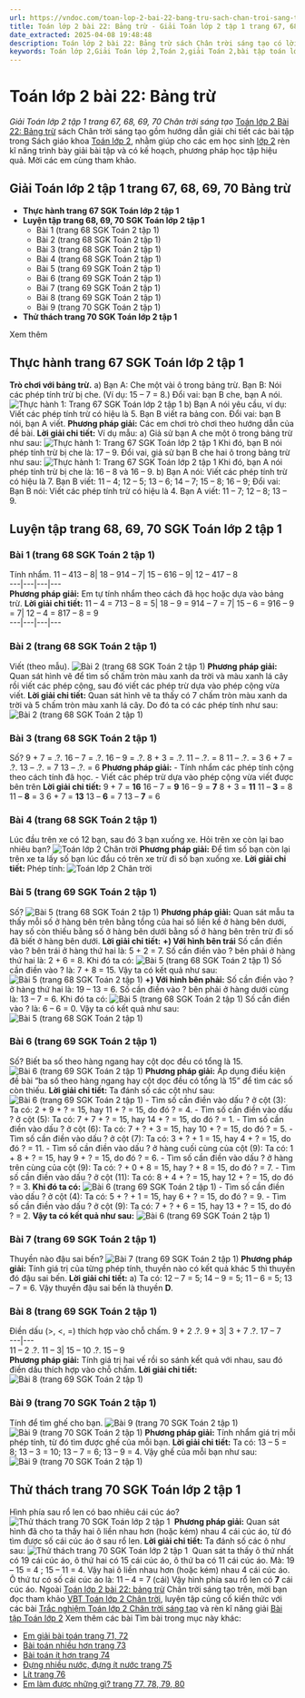 ```yaml
---
url: https://vndoc.com/toan-lop-2-bai-22-bang-tru-sach-chan-troi-sang-tao-247519
title: Toán lớp 2 bài 22: Bảng trừ - Giải Toán lớp 2 tập 1 trang 67, 68, 69, 70 Chân trời sáng tạo - VnDoc.com
date_extracted: 2025-04-08 19:48:48
description: Toán lớp 2 bài 22: Bảng trừ sách Chân trời sáng tạo có lời giải chi tiết giúp các em học tốt môn Toán 2. Mời các em học sinh cùng tham khảo chi tiết.
keywords: Toán lớp 2,Giải Toán lớp 2,Toán 2,giải Toán 2,bài tập toán lớp 2,toan lop 2,toán lớp 2 tập 1,toán lớp 2 tập 2,toán 2 tập 1,toán 2 tập 2,học toán lớp 2,toán lớp 2 sách Chân trời,toán lớp 2 chân trời sáng tạo,Sách giáo khoa lớp 2 Chân trời sáng tạo,giải toán lớp 2 chân trời sáng tạo bài 21,Toán lớp 2 trang 67 chân trời sáng tạo
---
```


# Toán lớp 2 bài 22: Bảng trừ
 _Giải Toán lớp 2 tập 1 trang 67, 68, 69, 70 Chân trời sáng tạo_
[Toán lớp 2 Bài 22: Bảng trừ](<https://vndoc.com/toan-lop-2-bai-22-bang-tru-sach-chan-troi-sang-tao-247519>) sách Chân trời sáng tạo gồm hướng dẫn giải chi tiết các bài tập trong Sách giáo khoa [Toán lớp 2](<https://vndoc.com/toan-lop2> "Toán lớp 2"), nhằm giúp cho các em học sinh [lớp 2](<https://vndoc.com/tai-lieu-hoc-tap-lop2>) rèn kĩ năng trình bày giải bài tập và có kế hoạch, phương pháp học tập hiệu quả. Mời các em cùng tham khảo.
## **Giải Toán lớp 2 tập 1 trang 67, 68, 69, 70 Bảng trừ**
  * **Thực hành trang 67 SGK Toán lớp 2 tập 1**
  * **Luyện tập trang 68, 69, 70 SGK Toán lớp 2 tập 1**
    * Bài 1 \(trang 68 SGK Toán 2 tập 1\)
    * Bài 2 \(trang 68 SGK Toán 2 tập 1\)
    * Bài 3 \(trang 68 SGK Toán 2 tập 1\)
    * Bài 4 \(trang 68 SGK Toán 2 tập 1\)
    * Bài 5 \(trang 69 SGK Toán 2 tập 1\)
    * Bài 6 \(trang 69 SGK Toán 2 tập 1\)
    * Bài 7 \(trang 69 SGK Toán 2 tập 1\)
    * Bài 8 \(trang 69 SGK Toán 2 tập 1\)
    * Bài 9 \(trang 70 SGK Toán 2 tập 1\)
  * **Thử thách trang 70 SGK Toán lớp 2 tập 1**

Xem thêm
## **Thực hành trang 67 SGK Toán lớp 2 tập 1**
**Trò chơi với bảng trừ.**
a\) Bạn A: Che một vài ô trong bảng trừ.
Bạn B: Nói các phép tính trừ bị che.
\(Ví dụ: 15 – 7 = 8.\)
Đổi vai: bạn B che, bạn A nói.
![Thực hành 1: Trang 67 SGK Toán lớp 2 tập 1](https://i.vdoc.vn/data/image/2021/10/29/toan-lop-2-ct-1.jpg)
b\) Bạn A nói yêu cầu, ví dụ:
Viết các phép tính trừ có hiệu là 5.
Bạn B viết ra bảng con.
Đổi vai: bạn B nói, bạn A viết.
**Phương pháp giải:**
Các em chơi trò chơi theo hướng dẫn của đề bài.
**Lời giải chi tiết:**
Ví dụ mẫu:
a\) Giả sử bạn A che một ô trong bảng trừ như sau:
![Thực hành 1: Trang 67 SGK Toán lớp 2 tập 1](https://i.vdoc.vn/data/image/2021/10/29/toan-lop-2-ct-2.jpg)
Khi đó, bạn B nói phép tính trừ bị che là: 17 – 9.
Đổi vai, giả sử bạn B che hai ô trong bảng trừ như sau:
![Thực hành 1: Trang 67 SGK Toán lớp 2 tập 1](https://i.vdoc.vn/data/image/2021/10/29/toan-lop-2-ct-3.jpg)
Khi đó, bạn A nói phép tính trừ bị che là: 16 – 8 và 16 – 9.
b\) Bạn A nói: Viết các phép tính trừ có hiệu là 7.
Bạn B viết: 11 – 4; 12 – 5; 13 – 6; 14 – 7; 15 – 8; 16 – 9;
Đổi vai:
Bạn B nói: Viết các phép tính trừ có hiệu là 4.
Bạn A viết: 11 – 7; 12 – 8; 13 – 9.
## **Luyện tập trang 68, 69, 70 SGK Toán lớp 2 tập 1**
### Bài 1 \(trang 68 SGK Toán 2 tập 1\)
Tính nhẩm.
11 – 413 – 8| 18 – 914 – 7| 15 – 616 – 9| 12 – 417 – 8  
---|---|---|---  
**Phương pháp giải:**
Em tự tính nhẩm theo cách đã học hoặc dựa vào bảng trừ.
**Lời giải chi tiết:**
11 – 4 = 713 – 8 = 5| 18 – 9 = 914 – 7 = 7| 15 – 6 = 916 – 9 = 7| 12 – 4 = 817 – 8 = 9  
---|---|---|---  
### Bài 2 \(trang 68 SGK Toán 2 tập 1\)
Viết \(theo mẫu\).
![Bài 2 \(trang 68 SGK Toán 2 tập 1\)](https://i.vdoc.vn/data/image/2021/10/29/toan-lop-2-ct-4.jpg)
**Phương pháp giải:**
Quan sát hình vẽ để tìm số chấm tròn màu xanh da trời và màu xanh lá cây rồi viết các phép cộng, sau đó viết các phép trừ dựa vào phép cộng vừa viết.
**Lời giải chi tiết:**
Quan sát hình vẽ ta thấy có 7 chấm tròn màu xanh da trời và 5 chấm tròn màu xanh lá cây.
Do đó ta có các phép tính như sau:
![Bài 2 \(trang 68 SGK Toán 2 tập 1\)](https://i.vdoc.vn/data/image/2021/10/29/toan-lop-2-ct-5.jpg)
### Bài 3 \(trang 68 SGK Toán 2 tập 1\)
Số?
9 + 7 = .?.
16 – 7 = .?.
16 – 9 = .?.
8 + 3 = .?.
11 – .?. = 8
11 – .?. = 3
6 + 7 = .?.
13 – .?. = 7
13 – .?. = 6
**Phương pháp giải:**
\- Tính nhẩm các phép tính cộng theo cách tính đã học.
\- Viết các phép trừ dựa vào phép cộng vừa viết được bên trên
**Lời giải chi tiết:**
9 + 7 = **16**
16 – 7 = **9**
16 – 9 = **7**
8 + 3 = **11**
11 – **3** = 8
11 – **8** = 3
6 + 7 = **13**
13 – **6** = 7
13 – **7** = 6
### Bài 4 \(trang 68 SGK Toán 2 tập 1\)
Lúc đầu trên xe có 12 bạn, sau đó 3 bạn xuống xe. Hỏi trên xe còn lại bao nhiêu bạn?
![Toán lớp 2 Chân trời](https://i.vdoc.vn/data/image/2021/10/29/toan-lop-2-ct-6.jpg)
**Phương pháp giải:**
Để tìm số bạn còn lại trên xe ta lấy số bạn lúc đầu có trên xe trừ đi số bạn xuống xe.
**Lời giải chi tiết:**
Phép tính:
![Toán lớp 2 Chân trời](https://i.vdoc.vn/data/image/2021/10/29/toan-lop-2-ct-7.jpg)
### Bài 5 \(trang 69 SGK Toán 2 tập 1\)
Số?
![Bài 5 \(trang 68 SGK Toán 2 tập 1\)](https://i.vdoc.vn/data/image/2021/10/29/toan-lop-2-ct-9.jpg)
**Phương pháp giải:**
Quan sát mẫu ta thấy mỗi số ở hàng bên trên bằng tổng của hai số liền kề ở hàng bên dưới, hay số còn thiếu bằng số ở hàng bên dưới bằng số ở hàng bên trên trừ đi số đã biết ở hàng bên dưới.
**Lời giải chi tiết:**
**+\) Với hình bên trái**
Số cần điền vào ? bên trái ở hàng thứ hai là: 5 + 2 = 7.
Số cần điền vào ? bên phải ở hàng thứ hai là: 2 + 6 = 8.
Khi đó ta có:
![Bài 5 \(trang 68 SGK Toán 2 tập 1\)](https://i.vdoc.vn/data/image/2021/10/29/toan-lop-2-ct-10.jpg)
Số cần điền vào ? là: 7 + 8 = 15.
Vậy ta có kết quả như sau:
![Bài 5 \(trang 68 SGK Toán 2 tập 1\)](https://i.vdoc.vn/data/image/2021/10/29/toan-lop-2-ct-11.jpg)
**+\) Với hình bên phải:**
Số cần điền vào ? ở hàng thứ hai là: 19 – 13 = 6.
Số cần điền vào ? bên phải ở hàng dưới cùng là: 13 – 7 = 6.
Khi đó ta có:
![Bài 5 \(trang 68 SGK Toán 2 tập 1\)](https://i.vdoc.vn/data/image/2021/10/29/toan-lop-2-ct-12.jpg)
Số cần điền vào ? là: 6 – 6 = 0.
Vậy ta có kết quả như sau:
![Bài 5 \(trang 68 SGK Toán 2 tập 1\)](https://i.vdoc.vn/data/image/2021/10/29/toan-lop-2-ct-13.jpg)
### Bài 6 \(trang 69 SGK Toán 2 tập 1\)
Số?
Biết ba số theo hàng ngang hay cột dọc đều có tổng là 15.
![Bài 6 \(trang 69 SGK Toán 2 tập 1\)](https://i.vdoc.vn/data/image/2021/10/29/toan-lop-2-ct-15.jpg)
**Phương pháp giải:**
Áp dụng điều kiện đề bài “ba số theo hàng ngang hay cột dọc đều có tổng là 15” để tìm các số còn thiếu.
**Lời giải chi tiết:**
Ta đánh số các cột như sau:
![Bài 6 \(trang 69 SGK Toán 2 tập 1\)](https://i.vdoc.vn/data/image/2021/10/29/toan-lop-2-ct-16.jpg)
\- Tìm số cần điền vào dấu ? ở cột \(3\):
Ta có: 2 + 9 + ? = 15, hay 11 + ? = 15, do đó ? = 4.
\- Tìm số cần điền vào dấu ? ở cột \(5\):
Ta có: 7 + 7 + ? = 15, hay 14 + ? = 15, do đó ? = 1.
\- Tìm số cần điền vào dấu ? ở cột \(6\):
Ta có: 7 + ? + 3 = 15, hay 10 + ? = 15, do đó ? = 5.
\- Tìm số cần điền vào dấu ? ở cột \(7\):
Ta có: 3 + ? + 1 = 15, hay 4 + ? = 15, do đó ? = 11.
\- Tìm số cần điền vào dấu ? ở hàng cuối cùng của cột \(9\):
Ta có: 1 + 8 + ? = 15, hay 9 + ? = 15, do đó ? = 6.
\- Tìm số cần điền vào dấu ? ở hàng trên cùng của cột \(9\):
Ta có: ? + 0 + 8 = 15, hay ? + 8 = 15, do đó ? = 7.
\- Tìm số cần điền vào dấu ? ở cột \(11\):
Ta có: 8 + 4 + ? = 15, hay 12 + ? = 15, do đó ? = 3.
**Khi đó ta có:**
![Bài 6 \(trang 69 SGK Toán 2 tập 1\)](https://i.vdoc.vn/data/image/2021/10/29/toan-lop-2-ct-17.jpg)
\- Tìm số cần điền vào dấu ? ở cột \(4\):
Ta có: 5 + ? + 1 = 15, hay 6 + ? = 15, do đó ? = 9.
\- Tìm số cần điền vào dấu ? ở cột \(9\):
Ta có: 7 + ? + 6 = 15, hay 13 + ? = 15, do đó ? = 2.
**Vậy ta có kết quả như sau:**
![Bài 6 \(trang 69 SGK Toán 2 tập 1\)](https://i.vdoc.vn/data/image/2021/10/29/toan-lop-2-ct-18.jpg)
### Bài 7 \(trang 69 SGK Toán 2 tập 1\)
Thuyền nào đậu sai bến?
![Bài 7 \(trang 69 SGK Toán 2 tập 1\)](https://i.vdoc.vn/data/image/2021/10/29/toan-lop-2-ct-19.jpg)
**Phương pháp giải:**
Tính giá trị của từng phép tính, thuyền nào có kết quả khác 5 thì thuyền đó đậu sai bến.
**Lời giải chi tiết:**
a\) Ta có:
12 – 7 = 5; 14 – 9 = 5;
11 – 6 = 5; 13 – 7 = 6.
Vậy thuyền đậu sai bến là thuyền **D**.
### Bài 8 \(trang 69 SGK Toán 2 tập 1\)
Điền dấu \(>, <, =\) thích hợp vào chỗ chấm.
9 + 2 .?. 9 + 3| 3 + 7 .?. 17 – 7  
---|---  
11 – 2 .?. 11 – 3| 15 – 10 .?. 15 – 9  
**Phương pháp giải:**
Tính giá trị hai vế rồi so sánh kết quả với nhau, sau đó điền dấu thích hợp vào chỗ chấm.
**Lời giải chi tiết:**
![Bài 8 \(trang 69 SGK Toán 2 tập 1\)](https://i.vdoc.vn/data/image/2021/10/29/toan-lop-2-ct-20.jpg)
### Bài 9 \(trang 70 SGK Toán 2 tập 1\)
Tính để tìm ghế cho bạn.
![Bài 9 \(trang 70 SGK Toán 2 tập 1\)](https://i.vdoc.vn/data/image/2021/10/29/toan-lop-2-ct-21.jpg)
![Bài 9 \(trang 70 SGK Toán 2 tập 1\)](https://i.vdoc.vn/data/image/2021/10/29/toan-lop-2-ct-22.jpg)
**Phương pháp giải:**
Tính nhẩm giá trị mỗi phép tính, từ đó tìm được ghế của mỗi bạn.
**Lời giải chi tiết:**
Ta có:
13 – 5 = 8; 13 – 3 = 10;
13 – 7 = 6; 13 – 9 = 4.
Vậy ghế của mỗi bạn như sau:
![Bài 9 \(trang 70 SGK Toán 2 tập 1\)](https://i.vdoc.vn/data/image/2021/10/29/toan-lop-2-ct-23.jpg)
## Thử thách trang 70 SGK Toán lớp 2 tập 1
Hình phía sau rổ len có bao nhiêu cái cúc áo?
![Thử thách trang 70 SGK Toán lớp 2 tập 1 ](https://i.vdoc.vn/data/image/2021/10/29/toan-lop-2-ct-25.jpg)
**Phương pháp giải:**
Quan sát hình đã cho ta thấy hai ô liền nhau hơn \(hoặc kém\) nhau 4 cái cúc áo, từ đó tìm được số cái cúc áo ở sau rổ len.
**Lời giải chi tiết:**
Ta đánh số các ô như sau:
![Thử thách trang 70 SGK Toán lớp 2 tập 1 ](https://i.vdoc.vn/data/image/2021/10/29/toan-lop-2-ct-26.jpg)
Quan sát ta thấy ô thứ nhất có 19 cái cúc áo, ô thứ hai có 15 cái cúc áo, ô thứ ba có 11 cái cúc áo.
Mà: 19 – 15 = 4 ; 15 – 11 = 4.
Vậy hai ô liền nhau hơn \(hoặc kém\) nhau 4 cái cúc áo.
Ô thứ tư có số cái cúc áo là:
11 – 4 = 7 \(cái\)
Vậy hình phía sau rổ len có **7** cái cúc áo.
Ngoài [Toán lớp 2 bài 22: bảng trừ](<https://vndoc.com/toan-lop-2-bai-22-bang-tru-sach-chan-troi-sang-tao-247519>) Chân trời sáng tạo trên, mời bạn đọc tham khảo [VBT Toán lớp 2 Chân trời](<https://vndoc.com/vo-bai-tap-toan-lop-2-chan-troi-sang-tao> "VBT Toán lớp 2 Chân trời"), luyện tập củng cố kiến thức với các bài [Trắc nghiệm Toán lớp 2 Chân trời sáng tạo](<https://vndoc.com/trac-nghiem-toan-lop-2-chan-troi-sang-tao> "Trắc nghiệm Toán lớp 2 Chân trời sáng tạo") và rèn kĩ năng giải [Bài tập Toán lớp 2](<https://vndoc.com/bai-tap-toan-lop2> "Bài tập Toán lớp 2")
Xem thêm các bài Tìm bài trong mục này khác:
  * [Em giải bài toán trang 71, 72](</toan-lop-2-trang-72-em-giai-bai-toan-247531>)
  * [Bài toán nhiều hơn trang 73](</toan-lop-2-trang-73-bai-toan-nhieu-hon-247542>)
  * [Bài toán ít hơn trang 74](</toan-lop-2-trang-74-bai-toan-it-hon-sach-chan-troi-sang-tao-247548>)
  * [Đựng nhiều nước, đựng ít nước trang 75](</toan-lop-2-trang-75-dung-nhieu-nuoc-dung-it-nuoc-sach-chan-troi-sang-tao-247552>)
  * [Lít trang 76](</toan-lop-2-trang-76-lit-sach-chan-troi-sang-tao-247618>)
  * [Em làm được những gì? trang 77, 78, 79, 80](</toan-lop-2-trang-77-78-79-80-em-lam-duoc-nhung-gi-chan-troi-sang-tao-247626>)

